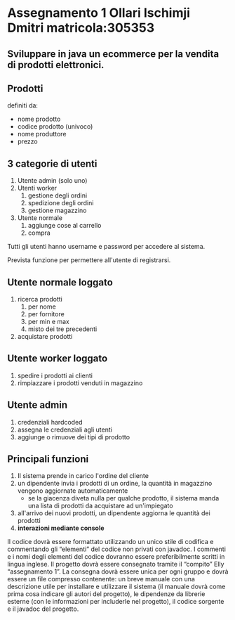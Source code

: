 # Assegnamento 1 Ollari Ischimji Dmitri matricola:305353

## Sviluppare in java un ecommerce per la vendita di prodotti elettronici.

## Prodotti
definiti da:
- nome prodotto
- codice prodotto (univoco)
- nome produttore
- prezzo

## 3 categorie di utenti
1. Utente admin (solo uno)
2. Utenti worker 
   1. gestione degli ordini
   2. spedizione degli ordini
   3. gestione magazzino
3. Utente normale
   1. aggiunge cose al carrello
   2. compra

Tutti gli utenti hanno username e password per accedere al sistema.

Prevista funzione per permettere all'utente di registrarsi.

## Utente normale loggato
1. ricerca prodotti
   1. per nome
   2. per fornitore
   3. per min e max
   4. misto dei tre precedenti
2. acquistare prodotti

## Utente worker loggato
1. spedire i prodotti ai clienti
2. rimpiazzare i prodotti venduti in magazzino

## Utente admin
1. credenziali hardcoded
2. assegna le credenziali agli utenti
3. aggiunge o rimuove dei tipi di prodotto

## Principali funzioni
1. Il sistema prende in carico l'ordine del cliente
2. un dipendente invia i prodotti di un ordine, la quantità in magazzino vengono aggiornate automaticamente
    - se la giacenza diveta nulla per qualche prodotto, il sistema manda una lista di prodotti da acquistare ad un'impiegato
3. all'arrivo dei nuovi prodotti, un dipendente aggiorna le quantità dei prodotti
4. **interazioni mediante console**


Il codice dovrà essere formattato utilizzando un unico stile di codifica e commentando gli “elementi”
del codice non privati con javadoc. I commenti e i nomi degli elementi del codice dovranno essere
preferibilmente scritti in lingua inglese.
Il progetto dovrà essere consegnato tramite il “compito” Elly “assegnamento 1”. La consegna dovrà
essere unica per ogni gruppo e dovrà essere un file compresso contenente: un breve manuale con una
descrizione utile per installare e utilizzare il sistema (il manuale dovrà come prima cosa indicare gli
autori del progetto), le dipendenze da librerie esterne (con le informazioni per includerle nel progetto),
il codice sorgente e il javadoc del progetto.
